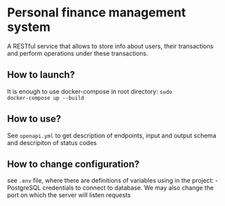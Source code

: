 # Personal finance management system
A RESTful service that allows to store info about users, their transactions and perform operations under these transactions.
## How to launch?
It is enough to use docker-compose in root directory:
<code>sudo docker-compose up --build</code>

## How to use?
See <code>openapi.yml</code> to get description of endpoints, input and output schema and descripiton of status codes

## How to change configuration?
see <code>.env</code> file, where there are definitions of variables using in the project: -PostgreSQL credentials to connect to database. We may also change the port on which the server will listen requests
